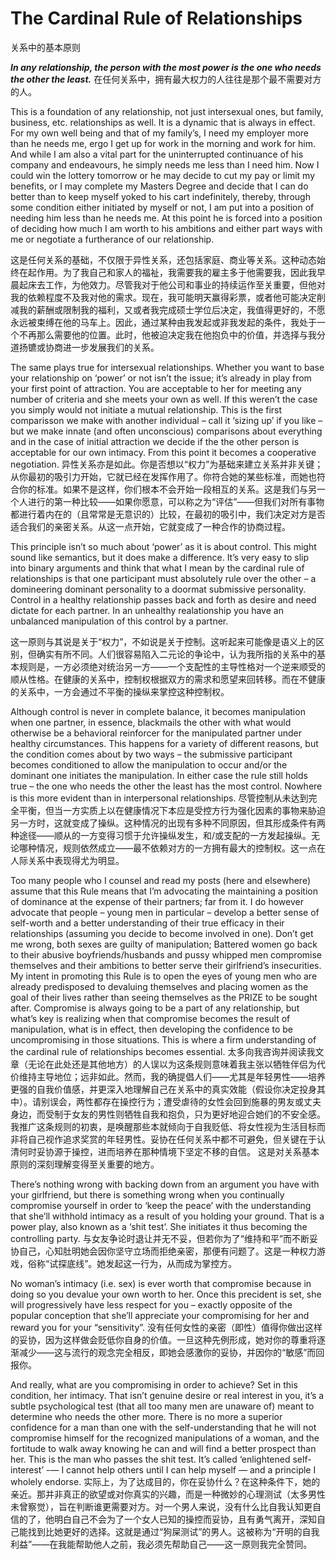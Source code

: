 # The Cardinal Rule of Relationships
关系中的基本原则

***In any relationship, the person with the most power is the one who needs the other the least.***
在任何关系中，拥有最大权力的人往往是那个最不需要对方的人。

This is a foundation of any relationship, not just intersexual ones, but family, business, etc. relationships as well. It is a dynamic that is always in effect. For my own well being and that of my family’s, I need my employer more than he needs me, ergo I get up for work in the morning and work for him. And while I am also a vital part for the uninterrupted continuance of his company and endeavours, he simply needs me less than I need him. Now I could win the lottery tomorrow or he may decide to cut my pay or limit my benefits, or I may complete my Masters Degree and decide that I can do better than to keep myself yoked to his cart indefinitely, thereby, through some condition either initiated by myself or not, I am put into a position of needing him less than he needs me. At this point he is forced into a position of deciding how much I am worth to his ambitions and either part ways with me or negotiate a furtherance of our relationship.

这是任何关系的基础，不仅限于异性关系，还包括家庭、商业等关系。这种动态始终在起作用。为了我自己和家人的福祉，我需要我的雇主多于他需要我，因此我早晨起床去工作，为他效力。尽管我对于他公司和事业的持续运作至关重要，但他对我的依赖程度不及我对他的需求。现在，我可能明天赢得彩票，或者他可能决定削减我的薪酬或限制我的福利，又或者我完成硕士学位后决定，我值得更好的，不愿永远被束缚在他的马车上。因此，通过某种由我发起或非我发起的条件，我处于一个不再那么需要他的位置。此时，他被迫决定我在他抱负中的价值，并选择与我分道扬镳或协商进一步发展我们的关系。

The same plays true for intersexual relationships. Whether you want to base your relationship on ‘power’ or not isn’t the issue; it’s already in play from your first point of attraction. You are acceptable to her for meeting any number of criteria and she meets your own as well. If this weren’t the case you simply would not initiate a mutual relationship. This is the first comparisson we make with another individual – call it ‘sizing up’ if you like – but we make innate (and often unconscious) comparisons about everything and in the case of initial attraction we decide if the the other person is acceptable for our own intimacy. From this point it becomes a cooperative negotiation.
异性关系亦是如此。你是否想以“权力”为基础来建立关系并非关键；从你最初的吸引力开始，它就已经在发挥作用了。你符合她的某些标准，而她也符合你的标准。如果不是这样，你们根本不会开始一段相互的关系。这是我们与另一个人进行的第一种比较——如果你愿意，可以称之为“评估”——但我们对所有事物都进行着内在的（且常常是无意识的）比较，在最初的吸引中，我们决定对方是否适合我们的亲密关系。从这一点开始，它就变成了一种合作的协商过程。

This principle isn’t so much about ‘power’ as it is about control. This might sound like semantics, but it does make a difference. It’s very easy to slip into binary arguments and think that what I mean by the cardinal rule of relationships is that one participant must absolutely rule over the other – a domineering dominant personality to a doormat submissive personality. Control in a healthy relationship passes back and forth as desire and need dictate for each partner. In an unhealthy realationship you have an unbalanced manipulation of this control by a partner.

这一原则与其说是关于“权力”，不如说是关于控制。这听起来可能像是语义上的区别，但确实有所不同。人们很容易陷入二元论的争论中，认为我所指的关系中的基本规则是，一方必须绝对统治另一方——一个支配性的主导性格对一个逆来顺受的顺从性格。在健康的关系中，控制权根据双方的需求和愿望来回转移。而在不健康的关系中，一方会通过不平衡的操纵来掌控这种控制权。

Although control is never in complete balance, it becomes manipulation when one partner, in essence, blackmails the other with what would otherwise be a behavioral reinforcer for the manipulated partner under healthy circumstances. This happens for a variety of different reasons, but the condition comes about by two ways – the submissive participant becomes conditioned to allow the manipulation to occur and/or the dominant one initiates the manipulation. In either case the rule still holds true – the one who needs the other the least has the most control. Nowhere is this more evident than in interpersonal relationships.
尽管控制从未达到完全平衡，但当一方实质上以在健康情况下本应是受控方行为强化因素的事物来胁迫另一方时，这就变成了操纵。这种情况的出现有多种不同原因，但其形成条件有两种途径——顺从的一方变得习惯于允许操纵发生，和/或支配的一方发起操纵。无论哪种情况，规则依然成立——最不依赖对方的一方拥有最大的控制权。这一点在人际关系中表现得尤为明显。

Too many people who I counsel and read my posts (here and elsewhere) assume that this Rule means that I’m advocating the maintaining a position of dominance at the expense of their partners; far from it. I do however advocate that people – young men in particular – develop a better sense of self-worth and a better understanding of their true efficacy in their relationships (assuming you decide to become involved in one). Don’t get me wrong, both sexes are guilty of manipulation; Battered women go back to their abusive boyfriends/husbands and pussy whipped men compromise themselves and their ambitions to better serve their girlfriend’s insecurities. My intent in promoting this Rule is to open the eyes of young men who are already predisposed to devaluing themselves and placing women as the goal of their lives rather than seeing themselves as the PRIZE to be sought after. Compromise is always going to be a part of any relationship, but what’s key is realizing when that compromise becomes the result of manipulation, what is in effect, then developing the confidence to be uncompromising in those situations. This is where a firm understanding of the cardinal rule of relationships becomes essential.
太多向我咨询并阅读我文章（无论在此处还是其他地方）的人误以为这条规则意味着我主张以牺牲伴侣为代价维持主导地位；远非如此。然而，我的确提倡人们——尤其是年轻男性——培养更强的自我价值感，并更深入地理解自己在关系中的真实效能（假设你决定投身其中）。请别误会，两性都存在操控行为；遭受虐待的女性会回到施暴的男友或丈夫身边，而受制于女友的男性则牺牲自我和抱负，只为更好地迎合她们的不安全感。我推广这条规则的初衷，是唤醒那些本就倾向于自我贬低、将女性视为生活目标而非将自己视作追求奖赏的年轻男性。妥协在任何关系中都不可避免，但关键在于认清何时妥协源于操控，进而培养在那种情境下坚定不移的自信。 这是对关系基本原则的深刻理解变得至关重要的地方。

There’s nothing wrong with backing down from an argument you have with your girlfriend, but there is something wrong when you continually compromise yourself in order to ‘keep the peace’ with the understanding that she’ll withhold intimacy as a result of you holding your ground. That is a power play, also known as a ‘shit test’. She initiates it thus becoming the controlling party.
与女友争论时退让并无不妥，但若你为了“维持和平”而不断妥协自己，心知肚明她会因你坚守立场而拒绝亲密，那便有问题了。这是一种权力游戏，俗称“试探底线”。她发起这一行为，从而成为掌控方。

No woman’s intimacy (i.e. sex) is ever worth that compromise because in doing so you devalue your own worth to her. Once this precident is set, she will progressively have less respect for you – exactly opposite of the popular conception that she’ll appreciate your compromising for her and reward you for your “sensitivity”.
没有任何女性的亲密（即性）值得你做出这样的妥协，因为这样做会贬低你自身的价值。一旦这种先例形成，她对你的尊重将逐渐减少——这与流行的观念完全相反，即她会感激你的妥协，并因你的“敏感”而回报你。

And really, what are you compromising in order to achieve? Set in this condition, her intimacy. That isn’t genuine desire or real interest in you, it’s a subtle psychological test (that all too many men are unaware of) meant to determine who needs the other more. There is no more a superior confidence for a man than one with the self-understanding that he will not compromise himself for the recognized manipulations of a woman, and the fortitude to walk away knowing he can and will find a better prospect than her. This is the man who passes the shit test. It’s called ‘enlightened self-interest’ -— I cannot help others until I can help myself — and a principle I wholely endorse.
实际上，为了达成目的，你在妥协什么？在这种条件下，她的亲近。那并非真正的欲望或对你真实的兴趣，而是一种微妙的心理测试（太多男性未曾察觉），旨在判断谁更需要对方。对一个男人来说，没有什么比自我认知更自信的了，他明白自己不会为了一个女人已知的操控而妥协，且有勇气离开，深知自己能找到比她更好的选择。这就是通过“狗屎测试”的男人。这被称为“开明的自我利益”——在我能帮助他人之前，我必须先帮助自己——这一原则我完全赞同。
